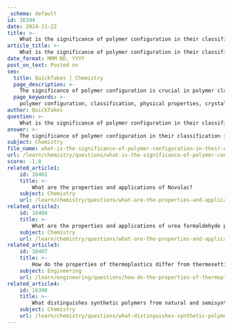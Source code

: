 ```yaml
---
_schema: default
id: 16394
date: 2024-11-22
title: >-
    What is the significance of polymer configuration in their classification?
article_title: >-
    What is the significance of polymer configuration in their classification?
date_format: MMM DD, YYYY
post_on_text: Posted on
seo:
  title: QuickTakes | Chemistry
  page_description: >-
    The significance of polymer configuration is crucial in polymer classification, influencing properties like crystallinity, thermal behavior, mechanical strength, and types of polymers such as thermoplastics and thermosets.
  page_keywords: >-
    polymer configuration, classification, physical properties, crystallinity, thermal properties, mechanical properties, thermoplastics, thermosetting plastics, copolymers, polymer science, polymer engineering
author: QuickTakes
question: >-
    What is the significance of polymer configuration in their classification?
answer: >-
    The significance of polymer configuration in their classification is crucial as it directly influences the physical properties and behavior of the polymers. Polymer configuration refers to the arrangement of the repeating units or monomers in a polymer chain, particularly the spatial configuration of the side groups relative to the polymer backbone. This arrangement can significantly affect various characteristics, including:\n\n1. **Crystallinity**: The degree of crystallinity in a polymer is influenced by its configuration. Linear polymers with regular configurations can pack closely together, leading to higher crystallinity, which typically results in increased strength and melting temperature. In contrast, irregular configurations can lead to amorphous regions, affecting the polymer's elasticity and flexibility.\n\n2. **Thermal Properties**: The melting temperature and glass transition temperature of polymers are also affected by their configuration. For instance, polymers with a high degree of crystallinity generally have higher melting points compared to their amorphous counterparts.\n\n3. **Mechanical Properties**: The mechanical strength, elasticity, and toughness of polymers are influenced by their configuration. For example, elastomers, which have a more irregular structure, exhibit significant elasticity due to the weak intermolecular forces between chains, allowing them to stretch and return to their original shape.\n\n4. **Types of Polymers**: The configuration also plays a role in classifying polymers into different types, such as thermoplastics and thermosetting plastics. Thermoplastics can be re-melted and reshaped due to their linear or branched structures, while thermosets, which have cross-linked structures, cannot be re-melted once set.\n\n5. **Copolymers**: The configuration of copolymers, which are made from two different monomers, can vary widely (e.g., random, alternating, block, or graft). This variation allows for the tuning of properties to meet specific application requirements.\n\nIn summary, the configuration of polymers is a fundamental aspect that determines their classification and influences their physical properties, making it a key consideration in polymer science and engineering. Understanding these configurations helps in the design and application of polymers in various industries.
subject: Chemistry
file_name: what-is-the-significance-of-polymer-configuration-in-their-classification.md
url: /learn/chemistry/questions/what-is-the-significance-of-polymer-configuration-in-their-classification
score: -1.0
related_article1:
    id: 16401
    title: >-
        What are the properties and applications of Novolac?
    subject: Chemistry
    url: /learn/chemistry/questions/what-are-the-properties-and-applications-of-novolac
related_article2:
    id: 16404
    title: >-
        What are the properties and applications of urea formaldehyde polymers?
    subject: Chemistry
    url: /learn/chemistry/questions/what-are-the-properties-and-applications-of-urea-formaldehyde-polymers
related_article3:
    id: 16407
    title: >-
        How do the properties of thermoplastics differ from thermosetting plastics?
    subject: Engineering
    url: /learn/engineering/questions/how-do-the-properties-of-thermoplastics-differ-from-thermosetting-plastics
related_article4:
    id: 16390
    title: >-
        What distinguishes synthetic polymers from natural and semisynthetic ones?
    subject: Chemistry
    url: /learn/chemistry/questions/what-distinguishes-synthetic-polymers-from-natural-and-semisynthetic-ones
---
```


&nbsp;